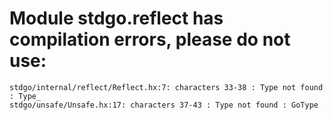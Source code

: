 # Module stdgo.reflect has compilation errors, please do not use:
```
stdgo/internal/reflect/Reflect.hx:7: characters 33-38 : Type not found : Type_
stdgo/unsafe/Unsafe.hx:17: characters 37-43 : Type not found : GoType

```

